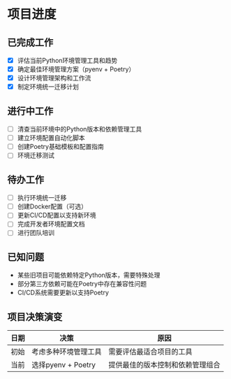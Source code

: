 # 项目进度

## 已完成工作

- [x] 评估当前Python环境管理工具和趋势
- [x] 确定最佳环境管理方案（pyenv + Poetry）
- [x] 设计环境管理架构和工作流
- [x] 制定环境统一迁移计划

## 进行中工作

- [ ] 清查当前环境中的Python版本和依赖管理工具
- [ ] 建立环境配置自动化脚本
- [ ] 创建Poetry基础模板和配置指南
- [ ] 环境迁移测试

## 待办工作

- [ ] 执行环境统一迁移
- [ ] 创建Docker配置（可选）
- [ ] 更新CI/CD配置以支持新环境
- [ ] 完成开发者环境配置文档
- [ ] 进行团队培训

## 已知问题

- 某些旧项目可能依赖特定Python版本，需要特殊处理
- 部分第三方依赖可能在Poetry中存在兼容性问题
- CI/CD系统需要更新以支持Poetry

## 项目决策演变

| 日期 | 决策 | 原因 |
|------|------|------|
| 初始 | 考虑多种环境管理工具 | 需要评估最适合项目的工具 |
| 当前 | 选择pyenv + Poetry | 提供最佳的版本控制和依赖管理组合 | 